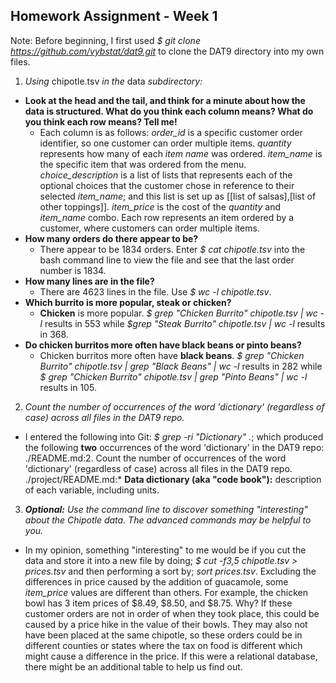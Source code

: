 ## Homework Assignment - Week 1

Note: Before beginning, I first used _$ git clone https://github.com/vybstat/dat9.git_ to clone the DAT9 directory into my own files.

1. _Using_ chipotle.tsv _in the_ data _subdirectory:_
  * __Look at the head and the tail, and think for a minute about how the data is structured. What do you think each column means? What do you think each row means? Tell me!__       
    * Each column is as follows: _order_id_ is a specific customer order identifier, so one customer can order multiple items.
_quantity_ represents how many of each _item name_ was ordered. _item_name_ is the specific
item that was ordered from the menu. _choice_description_ is a list of lists that represents each of the optional 
choices that the customer chose in reference to their selected _item_name_; and this list is set up
as [[list of salsas],[list of other toppings]]. _item_price_ is 
the cost of the _quantity_ and _item_name_ combo. Each row represents an item ordered by a customer, where 
customers can order multiple items.    
  * __How many orders do there appear to be?__
    * There appear to be 1834 orders. Enter _$ cat chipotle.tsv_ into the bash command line to view the file and see that the last order number is 1834.
  * __How many lines are in the file?__
    * There are 4623 lines in the file. Use _$ wc -l chipotle.tsv_.
  * __Which burrito is more popular, steak or chicken?__
    * __Chicken__ is more popular. _$ grep "Chicken Burrito" chipotle.tsv | wc -l_ results in 553 while _$grep "Steak Burrito" chipotle.tsv | wc -l_ results in 368.
  * __Do chicken burritos more often have black beans or pinto beans?__
    * Chicken burritos more often have __black beans__. _$ grep "Chicken Burrito" chipotle.tsv | grep "Black Beans" | wc -l_ results in 282 while _$ grep "Chicken Burrito" chipotle.tsv | grep "Pinto Beans" | wc -l_ results in 105.

2. _Count the number of occurrences of the word 'dictionary' (regardless of case) across all files in the DAT9 repo._
  * I entered the following into Git:
_$ grep -ri "Dictionary" ._; which produced the following __two__ occurrences of the word 'dictionary' in the DAT9 repo:
./README.md:2. Count the number of occurrences of the word 'dictionary' (regardless of case) across all files in the DAT9 repo.
./project/README.md:* **Data dictionary (aka "code book"):** description of each variable, including units.

3. ___Optional:__ Use the command line to discover something "interesting" about the Chipotle data. The advanced
commands may be helpful to you._
  * In my opinion, something "interesting" to me would be if you cut the data and store it into a new file by
doing; _$ cut -f3,5 chipotle.tsv > prices.tsv_ and then performing a sort by; _sort prices.tsv_. Excluding the 
differences in price caused by the addition of guacamole, some _item_price_ values are different than others. 
For example, the chicken bowl has 3 item prices of $8.49, $8.50, and $8.75. Why? If these customer orders are not
in order of when they took place, this could be caused by a price hike in the value of their bowls. They may also
not have been placed at the same chipotle, so these orders could be in different counties or states where the tax on food
is different which might cause a difference in the price. If this were a relational database, there might be an 
additional table to help us find out.
